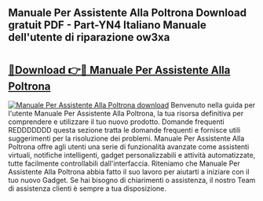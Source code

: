 ## Manuale Per Assistente Alla Poltrona Download gratuit PDF - Part-YN4 Italiano Manuale dell'utente di riparazione ow3xa

# <h2><a href="http://df9hdl0.blite.top/?on=Manuale+Per+Assistente+Alla+Poltrona">🔗Download 👉🔴 Manuale Per Assistente Alla Poltrona</a></h2>

[![Manuale Per Assistente Alla Poltrona download](https://i.imgur.com/lujVjoI.png)](http://df9hdl0.blite.top/?on=Manuale+Per+Assistente+Alla+Poltrona)
Benvenuto nella guida per l'utente Manuale Per Assistente Alla Poltrona, la tua risorsa definitiva per comprendere e utilizzare il tuo nuovo prodotto. Domande frequenti REDDDDDDD questa sezione tratta le domande frequenti e fornisce utili suggerimenti per la risoluzione dei problemi. Manuale Per Assistente Alla Poltrona offre agli utenti una serie di funzionalità avanzate come assistenti virtuali, notifiche intelligenti, gadget personalizzabili e attività automatizzate, tutte facilmente controllabili dall'interfaccia. Riteniamo che Manuale Per Assistente Alla Poltrona abbia fatto il suo lavoro per aiutarti a iniziare con il tuo nuovo Gadget. Se hai bisogno di chiarimenti o assistenza, il nostro Team di assistenza clienti è sempre a tua disposizione.

